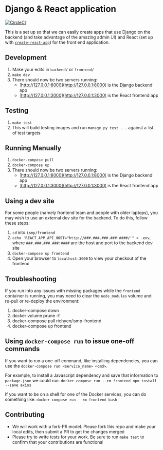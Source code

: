# Django & React application

[![CircleCI](https://circleci.com/gh/International-Mentorship-ISMP/ismp.svg?style=svg)](https://circleci.com/gh/International-Mentorship-ISMP/ismp)

This is a set up so that we can easily create apps that use Django on the backend (and take advantage of the amazing admin UI) and React (set up with [`create-react-app`](https://npm.im/create-react-app)) for the front end application.

## Development
1. Make your edits in `backend/` or `frontend/`
1. `make dev`
1. There should now be two servers running:
   * [http://127.0.0.1:8000](http://127.0.0.1:8000) is the Django backend app
   * [http://127.0.0.1:3000](http://127.0.0.1:3000) is the React frontend app

## Testing
1. `make test`
1. This will build testing images and run `manage.py test ...` against a list of test targets

## Running Manually
1. `docker-compose pull`
1. `docker-compose up`
1. There should now be two servers running:
   * [http://127.0.0.1:8000](http://127.0.0.1:8000) is the Django backend app
   * [http://127.0.0.1:3000](http://127.0.0.1:3000) is the React frontend app

## Using a dev site
For some people (namely frontend team and people with older laptops), you may wish to use an external dev site for the backend.  To do this, follow these steps:
1. `cd` into `ismp/frontend`
1. `echo 'REACT_APP_API_HOST="http://###.###.###.###:####/'" > .env`, where `###.###.###.###:####` are the host and port to the backend dev site
1. `docker-compose up frontend`
1. Open your browser to `localhost:3000` to view your checkout of the frontend

## Troubleshooting
If you run into any issues with missing packages while the `frontend` container is running, you may need to clear the `node_modules` volume and re-pull or re-deploy the environment:
1. docker-compose down
1. docker volume prune -f
1. docker-compose pull richyen/ismp-frontend
1. docker-compose up frontend

## Using `docker-compose run` to issue one-off commands

If you want to run a one-off command, like installing dependencies, you can use the `docker-compose run <service_name> <cmd>`.

For example, to install a Javascript dependency and save that information to `package.json` we could run:
`docker-compose run --rm frontend npm install --save axios`

If you want to be on a shell for one of the Docker services, you can do something like:
`docker-compose run --rm frontend bash`

## Contributing
* We will work with a fork-PR model.  Please fork this repo and make your local edits, then submit a PR to get the changes merged
* Please try to write tests for your work.  Be sure to run `make test` to confirm that your contributions are functional
